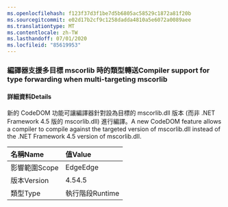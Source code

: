 ```yaml
---
ms.openlocfilehash: f123f37d3f1be7d5b6805ac58529c1872a81f20b
ms.sourcegitcommit: e02d17b2cf9c1258dadda4810a5e6072a0089aee
ms.translationtype: MT
ms.contentlocale: zh-TW
ms.lasthandoff: 07/01/2020
ms.locfileid: "85619953"
---
```

### <a name="compiler-support-for-type-forwarding-when-multi-targeting-mscorlib"></a><span data-ttu-id="ef5e0-101">編譯器支援多目標 mscorlib 時的類型轉送</span><span class="sxs-lookup"><span data-stu-id="ef5e0-101">Compiler support for type forwarding when multi-targeting mscorlib</span></span>

#### <a name="details"></a><span data-ttu-id="ef5e0-102">詳細資料</span><span class="sxs-lookup"><span data-stu-id="ef5e0-102">Details</span></span>

<span data-ttu-id="ef5e0-103">新的 CodeDOM 功能可讓編譯器針對設為目標的 mscorlib.dll 版本 (而非 .NET Framework 4.5 版的 mscorlib.dll) 進行編譯。</span><span class="sxs-lookup"><span data-stu-id="ef5e0-103">A new CodeDOM feature allows a compiler to compile against the targeted version of mscorlib.dll instead of the .NET Framework 4.5 version of mscorlib.dll.</span></span>

| <span data-ttu-id="ef5e0-104">名稱</span><span class="sxs-lookup"><span data-stu-id="ef5e0-104">Name</span></span>    | <span data-ttu-id="ef5e0-105">值</span><span class="sxs-lookup"><span data-stu-id="ef5e0-105">Value</span></span>       |
|:--------|:------------|
| <span data-ttu-id="ef5e0-106">影響範圍</span><span class="sxs-lookup"><span data-stu-id="ef5e0-106">Scope</span></span>   |<span data-ttu-id="ef5e0-107">Edge</span><span class="sxs-lookup"><span data-stu-id="ef5e0-107">Edge</span></span>|
|<span data-ttu-id="ef5e0-108">版本</span><span class="sxs-lookup"><span data-stu-id="ef5e0-108">Version</span></span>|<span data-ttu-id="ef5e0-109">4.5</span><span class="sxs-lookup"><span data-stu-id="ef5e0-109">4.5</span></span>|
|<span data-ttu-id="ef5e0-110">類型</span><span class="sxs-lookup"><span data-stu-id="ef5e0-110">Type</span></span>|<span data-ttu-id="ef5e0-111">執行階段</span><span class="sxs-lookup"><span data-stu-id="ef5e0-111">Runtime</span></span>|
